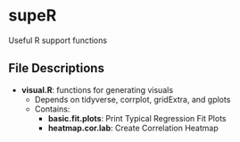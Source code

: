# supeR

Useful R support functions

## File Descriptions

* **visual.R**: functions for generating visuals
  * Depends on tidyverse, corrplot, gridExtra, and gplots
  * Contains:
    * **basic.fit.plots**: Print Typical Regression Fit Plots
    * **heatmap.cor.lab**: Create Correlation Heatmap
